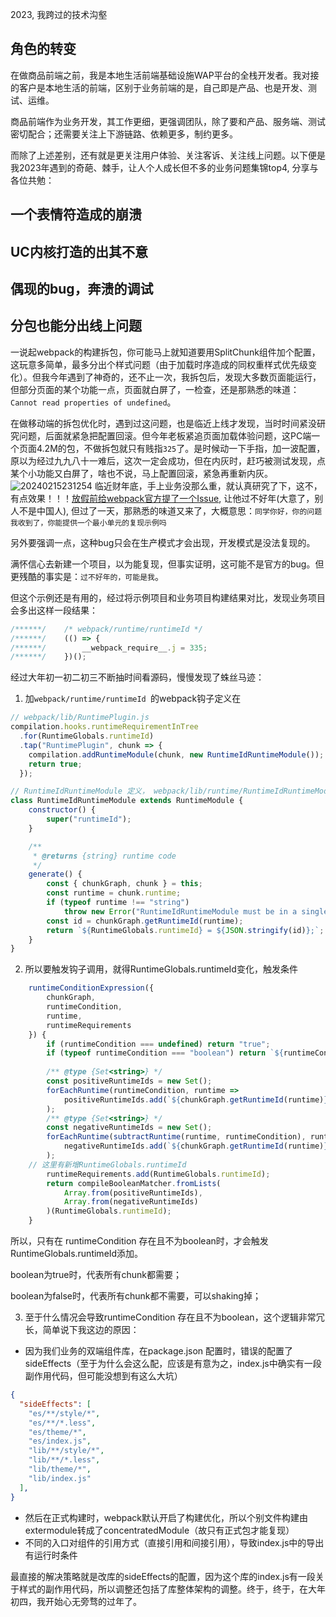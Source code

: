 2023, 我跨过的技术沟壑

## 角色的转变

在做商品前端之前，我是本地生活前端基础设施WAP平台的全栈开发者。我对接的客户是本地生活的前端，区别于业务前端的是，自己即是产品、也是开发、测试、运维。

商品前端作为业务开发，其工作更细，更强调团队，除了要和产品、服务端、测试密切配合；还需要关注上下游链路、依赖更多，制约更多。

而除了上述差别，还有就是更关注用户体验、关注客诉、关注线上问题。以下便是我2023年遇到的奇葩、棘手，让人个人成长但不多的业务问题集锦top4, 分享与各位共勉：

## 一个表情符造成的崩溃

## UC内核打造的出其不意

## 偶现的bug，奔溃的调试

## 分包也能分出线上问题

一说起webpack的构建拆包，你可能马上就知道要用SplitChunk组件加个配置，这玩意多简单，最多分出个样式问题（由于加载时序造成的同权重样式优先级变化）。但我今年遇到了神奇的，还不止一次，我拆包后，发现大多数页面能运行，但部分页面的某个功能一点，页面就白屏了，一检查，还是那熟悉的味道：`Cannot read properties of undefined`。

在做移动端的拆包优化时，遇到过这问题，也是临近上线才发现，当时时间紧没研究问题，后面就紧急把配置回滚。但今年老板紧追页面加载体验问题，这PC端一个页面4.2M的包，不做拆包就只有贱指`325`了。是时候动一下手指，加一波配置，原以为经过九九八十一难后，这次一定会成功，但在内灰时，赶巧被测试发现，点某个小功能又白屏了，啥也不说，马上配置回滚，紧急再重新内灰。
![20240215231254](https://doddle.oss-cn-beijing.aliyuncs.com/oldNotes/20240215231254.png)
临近财年底，手上业务没那么重，就认真研究了下，这不，有点效果！！！[放假前给webpack官方提了一个Issue](https://github.com/webpack/webpack/discussions/18054), 让他过不好年(大意了，别人不是中国人), 但过了一天，那熟悉的味道又来了，大概意思：`同学你好，你的问题我收到了，你能提供一个最小单元的复现示例吗`

另外要强调一点，这种bug只会在生产模式才会出现，开发模式是没法复现的。

满怀信心去新建一个项目，以为能复现，但事实证明，这可能不是官方的bug。但更残酷的事实是：`过不好年的，可能是我`。

但这个示例还是有用的，经过将示例项目和业务项目构建结果对比，发现业务项目会多出这样一段结果：
```js
/******/ 	/* webpack/runtime/runtimeId */
/******/ 	(() => {
/******/ 		__webpack_require__.j = 335;
/******/ 	})();
```

经过大年初一初二初三不断抽时间看源码，慢慢发现了蛛丝马迹：
1. 加`webpack/runtime/runtimeId `的webpack钩子定义在
```js
// webpack/lib/RuntimePlugin.js
compilation.hooks.runtimeRequirementInTree
  .for(RuntimeGlobals.runtimeId)
  .tap("RuntimePlugin", chunk => {
    compilation.addRuntimeModule(chunk, new RuntimeIdRuntimeModule());
    return true;
  });

// RuntimeIdRuntimeModule 定义， webpack/lib/runtime/RuntimeIdRuntimeModule.js
class RuntimeIdRuntimeModule extends RuntimeModule {
	constructor() {
		super("runtimeId");
	}

	/**
	 * @returns {string} runtime code
	 */
	generate() {
		const { chunkGraph, chunk } = this;
		const runtime = chunk.runtime;
		if (typeof runtime !== "string")
			throw new Error("RuntimeIdRuntimeModule must be in a single runtime");
		const id = chunkGraph.getRuntimeId(runtime);
		return `${RuntimeGlobals.runtimeId} = ${JSON.stringify(id)};`;
	}
}
```

2. 所以要触发钩子调用，就得RuntimeGlobals.runtimeId变化，触发条件
```js
	runtimeConditionExpression({
		chunkGraph,
		runtimeCondition,
		runtime,
		runtimeRequirements
	}) {
		if (runtimeCondition === undefined) return "true";
		if (typeof runtimeCondition === "boolean") return `${runtimeCondition}`;
		
		/** @type {Set<string>} */
		const positiveRuntimeIds = new Set();
		forEachRuntime(runtimeCondition, runtime =>
			positiveRuntimeIds.add(`${chunkGraph.getRuntimeId(runtime)}`)
		);
		/** @type {Set<string>} */
		const negativeRuntimeIds = new Set();
		forEachRuntime(subtractRuntime(runtime, runtimeCondition), runtime =>
			negativeRuntimeIds.add(`${chunkGraph.getRuntimeId(runtime)}`)
		);
    // 这里有新增RuntimeGlobals.runtimeId 
		runtimeRequirements.add(RuntimeGlobals.runtimeId);
		return compileBooleanMatcher.fromLists(
			Array.from(positiveRuntimeIds),
			Array.from(negativeRuntimeIds)
		)(RuntimeGlobals.runtimeId);
	}
```
所以，只有在 runtimeCondition 存在且不为boolean时，才会触发RuntimeGlobals.runtimeId添加。

boolean为true时，代表所有chunk都需要；

boolean为false时，代表所有chunk都不需要，可以shaking掉；

3. 至于什么情况会导致runtimeCondition 存在且不为boolean，这个逻辑非常冗长，简单说下我这边的原因：
- 因为我们业务的双端组件库，在package.json 配置时，错误的配置了sideEffects（至于为什么会这么配，应该是有意为之，index.js中确实有一段副作用代码，但可能没想到有这么大坑）
```json
{
  "sideEffects": [
    "es/**/style/*",
    "es/**/*.less",
    "es/theme/*",
    "es/index.js",
    "lib/**/style/*",
    "lib/**/*.less",
    "lib/theme/*",
    "lib/index.js"
  ],
}
```
- 然后在正式构建时，webpack默认开启了构建优化，所以个别文件构建由extermodule转成了concentratedModule（故只有正式包才能复现）
- 不同的入口对组件的引用方式（直接引用和间接引用），导致index.js中的导出有运行时条件

最直接的解决策略就是改库的sideEffects的配置，因为这个库的index.js有一段关于样式的副作用代码，所以调整还包括了库整体架构的调整。终于，终于，在大年初四，我开始心无旁骛的过年了。




